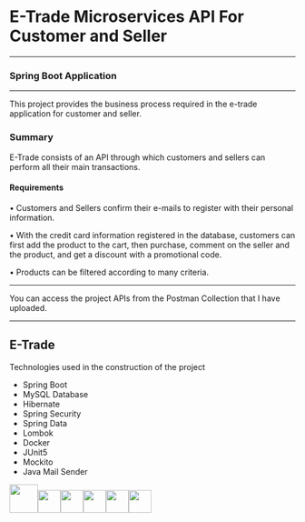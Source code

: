 # E-Trade Microservices API For Customer and Seller
___
### Spring Boot Application

---
This project provides the business process required in the e-trade application for customer and seller.

### Summary

E-Trade consists of an API through which customers and sellers can perform all their main transactions.

#### Requirements

• Customers and Sellers confirm their e-mails to register with their personal information.

• With the credit card information registered in the database, customers can first add the product to the cart, then purchase, comment on the seller and the product, and get a discount with a promotional code.

• Products can be filtered according to many criteria.
___
You can access the project APIs from the Postman Collection that I have uploaded.
___
## E-Trade
<p>Technologies used in the construction of the project</p>
<ul>
  <li>Spring Boot</li>
  <li>MySQL Database</li>
  <li>Hibernate</li>
  <li>Spring Security</li>
  <li>Spring Data</li>
  <li>Lombok</li>
  <li>Docker</li>
  <li>JUnit5</li>
  <li>Mockito</li>
<li>Java Mail Sender</li>
</ul>

<img src="https://icon-library.com/images/java-icon-png/java-icon-png-15.jpg" style="height: 50px"><img src="https://www.svgrepo.com/show/354380/spring-icon.svg" style="height: 40px"><img src="https://www.freepnglogos.com/uploads/logo-mysql-png/logo-mysql-mysql-logo-png-images-are-download-crazypng-21.png" style="height: 40px"><img src="https://design.jboss.org/hibernate/logo/final/hibernate_logo_whitebkg_stacked_256px.png" style="height: 40px"><img src="https://pbs.twimg.com/profile_images/1235983944463585281/AWCKLiJh_400x400.png" style="height: 40px"><img src="https://www.svgrepo.com/show/331370/docker.svg" style="height: 40px">
